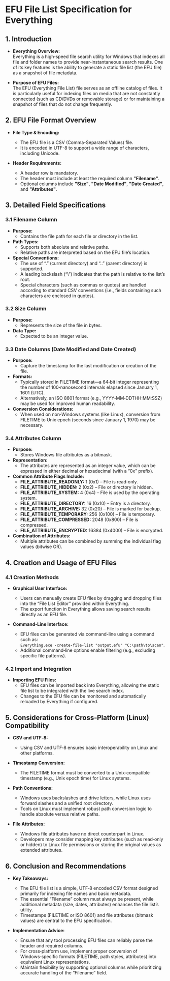 
# EFU File List Specification for Everything

## 1. Introduction

- **Everything Overview:**  
  Everything is a high‑speed file search utility for Windows that indexes all file and folder names to provide near‑instantaneous search results. One of its key features is the ability to generate a static file list (the EFU file) as a snapshot of file metadata.

- **Purpose of EFU Files:**  
  The EFU (Everything File List) file serves as an offline catalog of files. It is particularly useful for indexing files on media that are not constantly connected (such as CD/DVDs or removable storage) or for maintaining a snapshot of files that do not change frequently.

## 2. EFU File Format Overview

- **File Type & Encoding:**  
  - The EFU file is a CSV (Comma-Separated Values) file.
  - It is encoded in UTF-8 to support a wide range of characters, including Unicode.

- **Header Requirements:**  
  - A header row is mandatory.
  - The header must include at least the required column **"Filename"**.
  - Optional columns include **"Size"**, **"Date Modified"**, **"Date Created"**, and **"Attributes"**.

## 3. Detailed Field Specifications

### 3.1 Filename Column
- **Purpose:**  
  - Contains the file path for each file or directory in the list.
- **Path Types:**  
  - Supports both absolute and relative paths.
  - Relative paths are interpreted based on the EFU file’s location.
- **Special Conventions:**  
  - The use of “.” (current directory) and “..” (parent directory) is supported.
  - A leading backslash (“\”) indicates that the path is relative to the list’s root.
  - Special characters (such as commas or quotes) are handled according to standard CSV conventions (i.e., fields containing such characters are enclosed in quotes).

### 3.2 Size Column
- **Purpose:**  
  - Represents the size of the file in bytes.
- **Data Type:**  
  - Expected to be an integer value.

### 3.3 Date Columns (Date Modified and Date Created)
- **Purpose:**  
  - Capture the timestamp for the last modification or creation of the file.
- **Formats:**  
  - Typically stored in FILETIME format—a 64‑bit integer representing the number of 100‑nanosecond intervals elapsed since January 1, 1601 (UTC).
  - Alternatively, an ISO 8601 format (e.g., YYYY‑MM‑DDTHH:MM:SSZ) may be used for improved human readability.
- **Conversion Considerations:**  
  - When used on non‑Windows systems (like Linux), conversion from FILETIME to Unix epoch (seconds since January 1, 1970) may be necessary.

### 3.4 Attributes Column
- **Purpose:**  
  - Stores Windows file attributes as a bitmask.
- **Representation:**  
  - The attributes are represented as an integer value, which can be expressed in either decimal or hexadecimal (with a “0x” prefix).
- **Common Attribute Flags Include:**  
  - **FILE_ATTRIBUTE_READONLY:** 1 (0x1) – File is read‑only.
  - **FILE_ATTRIBUTE_HIDDEN:** 2 (0x2) – File or directory is hidden.
  - **FILE_ATTRIBUTE_SYSTEM:** 4 (0x4) – File is used by the operating system.
  - **FILE_ATTRIBUTE_DIRECTORY:** 16 (0x10) – Entry is a directory.
  - **FILE_ATTRIBUTE_ARCHIVE:** 32 (0x20) – File is marked for backup.
  - **FILE_ATTRIBUTE_TEMPORARY:** 256 (0x100) – File is temporary.
  - **FILE_ATTRIBUTE_COMPRESSED:** 2048 (0x800) – File is compressed.
  - **FILE_ATTRIBUTE_ENCRYPTED:** 16384 (0x4000) – File is encrypted.
- **Combination of Attributes:**  
  - Multiple attributes can be combined by summing the individual flag values (bitwise OR).

## 4. Creation and Usage of EFU Files

### 4.1 Creation Methods
- **Graphical User Interface:**  
  - Users can manually create EFU files by dragging and dropping files into the “File List Editor” provided within Everything.
  - The export function in Everything allows saving search results directly as an EFU file.
  
- **Command-Line Interface:**  
  - EFU files can be generated via command-line using a command such as:  
    `Everything.exe -create-file-list "output.efu" "C:\path\to\scan"`.
  - Additional command‑line options enable filtering (e.g., excluding specific file patterns).

### 4.2 Import and Integration
- **Importing EFU Files:**  
  - EFU files can be imported back into Everything, allowing the static file list to be integrated with the live search index.
  - Changes to the EFU file can be monitored and automatically reloaded by Everything if configured.

## 5. Considerations for Cross‑Platform (Linux) Compatibility

- **CSV and UTF‑8:**  
  - Using CSV and UTF‑8 ensures basic interoperability on Linux and other platforms.
  
- **Timestamp Conversion:**  
  - The FILETIME format must be converted to a Unix‑compatible timestamp (e.g., Unix epoch time) for Linux systems.
  
- **Path Conventions:**  
  - Windows uses backslashes and drive letters, while Linux uses forward slashes and a unified root directory.
  - Tools on Linux must implement robust path conversion logic to handle absolute versus relative paths.
  
- **File Attributes:**  
  - Windows file attributes have no direct counterpart in Linux.
  - Developers may consider mapping key attributes (such as read‑only or hidden) to Linux file permissions or storing the original values as extended attributes.

## 6. Conclusion and Recommendations

- **Key Takeaways:**  
  - The EFU file list is a simple, UTF‑8 encoded CSV format designed primarily for indexing file names and basic metadata.
  - The essential “Filename” column must always be present, while additional metadata (size, dates, attributes) enhances the file list’s utility.
  - Timestamps (FILETIME or ISO 8601) and file attributes (bitmask values) are central to the EFU specification.
  
- **Implementation Advice:**  
  - Ensure that any tool processing EFU files can reliably parse the header and required columns.
  - For cross‑platform use, implement proper conversion of Windows‑specific formats (FILETIME, path styles, attributes) into equivalent Linux representations.
  - Maintain flexibility by supporting optional columns while prioritizing accurate handling of the “Filename” field.
